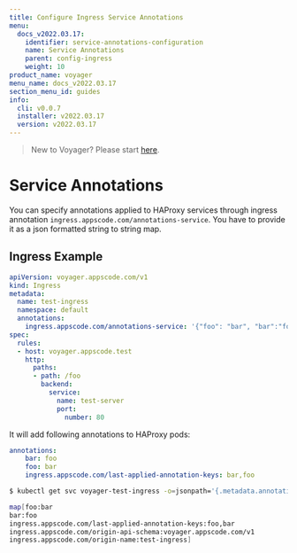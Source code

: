 ```yaml
---
title: Configure Ingress Service Annotations
menu:
  docs_v2022.03.17:
    identifier: service-annotations-configuration
    name: Service Annotations
    parent: config-ingress
    weight: 10
product_name: voyager
menu_name: docs_v2022.03.17
section_menu_id: guides
info:
  cli: v0.0.7
  installer: v2022.03.17
  version: v2022.03.17
---
```


> New to Voyager? Please start [here](/docs/v2022.03.17/concepts/overview).

# Service Annotations

You can specify annotations applied to HAProxy services through ingress annotation `ingress.appscode.com/annotations-service`. You have to provide it as a json formatted string to string map.

## Ingress Example

```yaml
apiVersion: voyager.appscode.com/v1
kind: Ingress
metadata:
  name: test-ingress
  namespace: default
  annotations:
    ingress.appscode.com/annotations-service: '{"foo": "bar", "bar":"foo"}'
spec:
  rules:
  - host: voyager.appscode.test
    http:
      paths:
      - path: /foo
        backend:
          service:
            name: test-server
            port:
              number: 80
```

It will add following annotations to HAProxy pods:

```yaml
annotations:
    bar: foo
    foo: bar
    ingress.appscode.com/last-applied-annotation-keys: bar,foo
```

```bash
$ kubectl get svc voyager-test-ingress -o=jsonpath='{.metadata.annotations}' | tr " " "\n"

map[foo:bar
bar:foo
ingress.appscode.com/last-applied-annotation-keys:foo,bar
ingress.appscode.com/origin-api-schema:voyager.appscode.com/v1
ingress.appscode.com/origin-name:test-ingress]
```